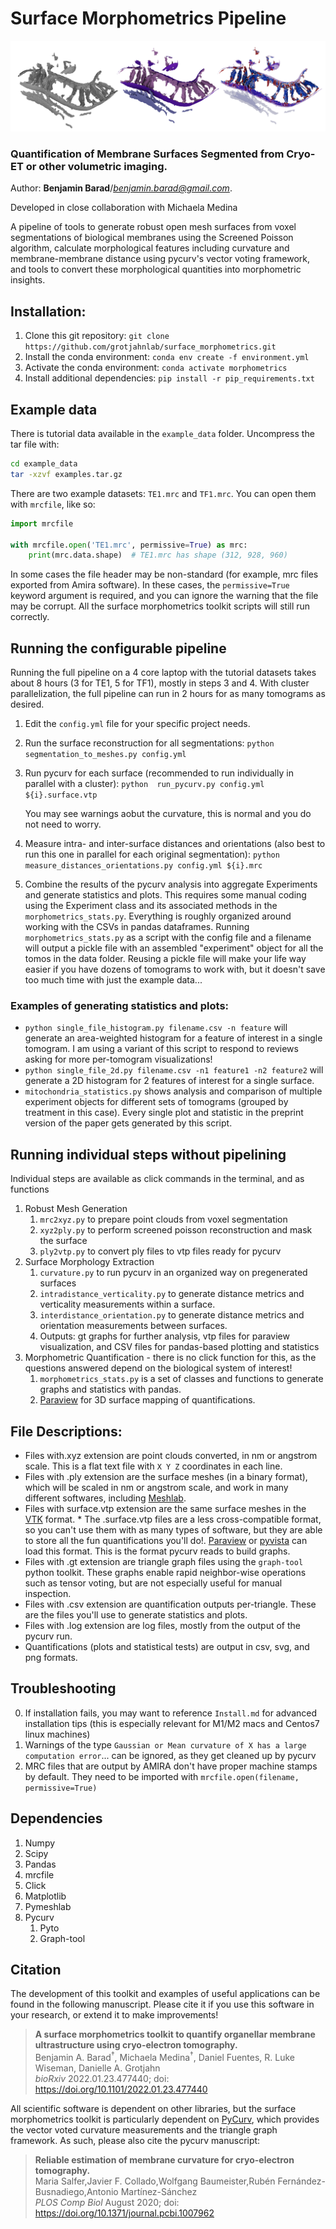 # Surface Morphometrics Pipeline
![Workflow Figure](https://raw.githubusercontent.com/GrotjahnLab/surface_morphometrics/master/Workflow_title.png)
### Quantification of Membrane Surfaces Segmented from Cryo-ET or other volumetric imaging.  
Author: __Benjamin Barad__/*<benjamin.barad@gmail.com>*. 

Developed in close collaboration with Michaela Medina

A pipeline of tools to generate robust open mesh surfaces from voxel segmentations of biological membranes
using the Screened Poisson algorithm, calculate morphological features including curvature and membrane-membrane distance
using pycurv's vector voting framework, and tools to convert these morphological quantities into morphometric insights.


## Installation:
1. Clone this git repository: `git clone https://github.com/grotjahnlab/surface_morphometrics.git`
2. Install the conda environment: `conda env create -f environment.yml`
3. Activate the conda environment: `conda activate morphometrics`
4. Install additional dependencies: `pip install -r pip_requirements.txt`

## Example data

There is tutorial data available in the `example_data` folder. Uncompress the tar file with:
```bash
cd example_data
tar -xzvf examples.tar.gz
```

There are two example datasets: `TE1.mrc` and `TF1.mrc`.
You can open them with `mrcfile`, like so:

```python
import mrcfile

with mrcfile.open('TE1.mrc', permissive=True) as mrc:
    print(mrc.data.shape)  # TE1.mrc has shape (312, 928, 960)
```

In some cases the file header may be non-standard (for example, mrc files exported from Amira software). In these cases, the `permissive=True` keyword argument is required, and you can ignore the warning that the file may be corrupt. All the surface morphometrics toolkit scripts will still run correctly.

## Running the configurable pipeline

Running the full pipeline on a 4 core laptop with the tutorial datasets takes about 8 hours (3 
for TE1, 5 for TF1), mostly in steps 3 and 4. With cluster parallelization, the full pipeline 
can run in 2 hours for as many tomograms as desired.

1. Edit the `config.yml` file for your specific project needs.
2. Run the surface reconstruction for all segmentations: `python segmentation_to_meshes.py config.yml`
3. Run pycurv for each surface (recommended to run individually in parallel with a cluster): `python 
run_pycurv.py config.yml ${i}.surface.vtp`

    You may see warnings aobut the curvature, this is normal and you do not need to worry.

4. Measure intra- and inter-surface distances and orientations (also best to run this one in parallel for each original segmentation): `python measure_distances_orientations.py config.yml ${i}.mrc`
5. Combine the results of the pycurv analysis into aggregate Experiments and generate statistics and plots. This requires some manual coding using the Experiment class and its associated methods in the `morphometrics_stats.py`. Everything is roughly organized around working with the CSVs in pandas dataframes. Running  `morphometrics_stats.py` as a script with the config file and a filename will output a pickle file with an assembled "experiment" object for all the tomos in the data folder. Reusing a pickle file will make your life way easier if you have dozens of tomograms to work with, but it doesn't save too much time with just the example data...

### Examples of generating statistics and plots:
* `python single_file_histogram.py filename.csv -n feature` will generate an area-weighted histogram for a feature of interest in a single tomogram. I am using a variant of this script to respond to reviews asking for more per-tomogram visualizations!
* `python single_file_2d.py filename.csv -n1 feature1 -n2 feature2` will generate a 2D histogram for 2 features of interest for a single surface.
* `mitochondria_statistics.py` shows analysis and comparison of multiple experiment objects for different sets of tomograms (grouped by treatment in this case). Every single plot and statistic in the preprint version of the paper gets generated by this script.


## Running individual steps without pipelining
Individual steps are available as click commands in the terminal, and as functions

1. Robust Mesh Generation
    1. `mrc2xyz.py` to prepare point clouds from voxel segmentation
    2. `xyz2ply.py` to perform screened poisson reconstruction and mask the surface
    3. `ply2vtp.py` to convert ply files to vtp files ready for pycurv
2. Surface Morphology Extraction
    1. `curvature.py` to run pycurv in an organized way on pregenerated surfaces
    2. `intradistance_verticality.py` to generate distance metrics and verticality measurements within a surface.
    3. `interdistance_orientation.py` to generate distance metrics and orientation measurements between surfaces.
    4. Outputs: gt graphs for further analysis, vtp files for paraview visualization, and CSV files for         pandas-based plotting and statistics
3. Morphometric Quantification - there is no click function for this, as the questions answered depend on the biological system of interest!
    1. `morphometrics_stats.py` is a set of classes and functions to generate graphs and statistics with pandas.
    2. [Paraview](https://www.paraview.org/) for 3D surface mapping of quantifications.

## File Descriptions:
* Files with.xyz extension are point clouds converted, in nm or angstrom scale. This is a flat text file with `X Y Z` coordinates in each line.
* Files with .ply extension are the surface meshes (in a binary format), which will be scaled in nm or angstrom scale, and work in many different softwares, including [Meshlab](https://www.meshlab.net/). 
* Files with surface.vtp extension are the same surface meshes in the [VTK](https://vtk.org/) format.
        * The .surface.vtp files are a less cross-compatible format, so you can't use them with as many types of software, but they are able to store all the fun quantifications you'll do!. [Paraview](https://www.paraview.org/) or [pyvista](https://docs.pyvista.org/) can load this format. This is the format pycurv reads to build graphs.
* Files with .gt extension are triangle graph files using the `graph-tool` python toolkit. These graphs enable rapid neighbor-wise operations such as tensor voting, but are not especially useful for manual inspection.
* Files with .csv extension are quantification outputs per-triangle. These are the files you'll use to generate statistics and plots.
* Files with .log extension are log files, mostly from the output of the pycurv run.
* Quantifications (plots and statistical tests) are output in csv, svg, and png formats. 

## Troubleshooting
0. If installation fails, you may want to reference `Install.md` for advanced installation tips (this is especially relevant for M1/M2 macs and Centos7 linux machines)
1. Warnings of the type `Gaussian or Mean curvature of X has a large computation error`... can be ignored, as they get cleaned up by pycurv
2. MRC files that are output by AMIRA don't have proper machine stamps by default. They need to be imported with `mrcfile.open(filename, permissive=True)` 

## Dependencies
1. Numpy
2. Scipy
3. Pandas
4. mrcfile
5. Click
6. Matplotlib
7. Pymeshlab
8. Pycurv   
    1. Pyto
    2. Graph-tool


## Citation
The development of this toolkit and examples of useful applications can be found in the following manuscript. Please cite it if you use this software in your research, or extend it to make improvements!

> **A surface morphometrics toolkit to quantify organellar membrane ultrastructure using cryo-electron tomography.**  
> Benjamin A. Barad<sup>†</sup>, Michaela Medina<sup>†</sup>, Daniel Fuentes, R. Luke Wiseman, Danielle A. Grotjahn  
> *bioRxiv* 2022.01.23.477440; doi: https://doi.org/10.1101/2022.01.23.477440

All scientific software is dependent on other libraries, but the surface morphometrics toolkit is particularly dependent on [PyCurv](https://github.com/kalemaria/pycurv), which provides the vector voted curvature measurements and the triangle graph framework. As such, please also cite the pycurv manuscript:

> **Reliable estimation of membrane curvature for cryo-electron tomography.**  
> Maria Salfer,Javier F. Collado,Wolfgang Baumeister,Rubén Fernández-Busnadiego,Antonio Martínez-Sánchez  
> *PLOS Comp Biol* August 2020; doi: https://doi.org/10.1371/journal.pcbi.1007962  

